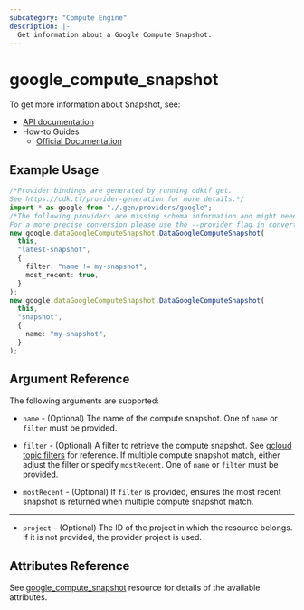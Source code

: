 ```yaml
---
subcategory: "Compute Engine"
description: |-
  Get information about a Google Compute Snapshot.
---
```


# google\_compute\_snapshot

To get more information about Snapshot, see:

* [API documentation](https://cloud.google.com/compute/docs/reference/rest/v1/snapshots)
* How-to Guides
  * [Official Documentation](https://cloud.google.com/compute/docs/disks/create-snapshots)

## Example Usage

```typescript
/*Provider bindings are generated by running cdktf get.
See https://cdk.tf/provider-generation for more details.*/
import * as google from "./.gen/providers/google";
/*The following providers are missing schema information and might need manual adjustments to synthesize correctly: google.
For a more precise conversion please use the --provider flag in convert.*/
new google.dataGoogleComputeSnapshot.DataGoogleComputeSnapshot(
  this,
  "latest-snapshot",
  {
    filter: "name != my-snapshot",
    most_recent: true,
  }
);
new google.dataGoogleComputeSnapshot.DataGoogleComputeSnapshot(
  this,
  "snapshot",
  {
    name: "my-snapshot",
  }
);

```

## Argument Reference

The following arguments are supported:

*   `name` - (Optional) The name of the compute snapshot. One of `name` or `filter` must be provided.

*   `filter` - (Optional) A filter to retrieve the compute snapshot.
    See [gcloud topic filters](https://cloud.google.com/sdk/gcloud/reference/topic/filters) for reference.
    If multiple compute snapshot match, either adjust the filter or specify `mostRecent`. One of `name` or `filter` must be provided.

*   `mostRecent` - (Optional) If `filter` is provided, ensures the most recent snapshot is returned when multiple compute snapshot match.

***

* `project` - (Optional) The ID of the project in which the resource belongs.
  If it is not provided, the provider project is used.

## Attributes Reference

See [google\_compute\_snapshot](https://registry.terraform.io/providers/hashicorp/google/latest/docs/resources/compute_snapshot) resource for details of the available attributes.
